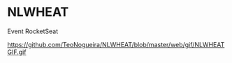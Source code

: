 # NLWHEAT
Event RocketSeat


https://github.com/TeoNogueira/NLWHEAT/blob/master/web/gif/NLWHEATGIF.gif
